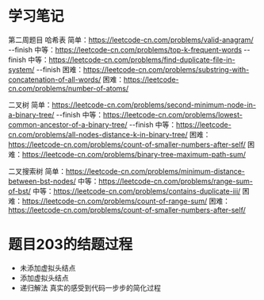 # 学习笔记
第二周题目
哈希表
简单：https://leetcode-cn.com/problems/valid-anagram/            --finish
中等：https://leetcode-cn.com/problems/top-k-frequent-words      --finish
中等：https://leetcode-cn.com/problems/find-duplicate-file-in-system/    --finish
困难：https://leetcode-cn.com/problems/substring-with-concatenation-of-all-words/
困难：https://leetcode-cn.com/problems/number-of-atoms/

二叉树
简单：https://leetcode-cn.com/problems/second-minimum-node-in-a-binary-tree/     --finish
中等：https://leetcode-cn.com/problems/lowest-common-ancestor-of-a-binary-tree/  --finish
中等：https://leetcode-cn.com/problems/all-nodes-distance-k-in-binary-tree/
困难：https://leetcode-cn.com/problems/count-of-smaller-numbers-after-self/
困难：https://leetcode-cn.com/problems/binary-tree-maximum-path-sum/

二叉搜索树
简单：https://leetcode-cn.com/problems/minimum-distance-between-bst-nodes/
中等：https://leetcode-cn.com/problems/range-sum-of-bst/
中等：https://leetcode-cn.com/problems/contains-duplicate-iii/
困难：https://leetcode-cn.com/problems/count-of-range-sum/
困难：https://leetcode-cn.com/problems/count-of-smaller-numbers-after-self/

# 题目203的结题过程
- 未添加虚拟头结点
- 添加虚拟头结点
- 递归解法
真实的感受到代码一步步的简化过程
